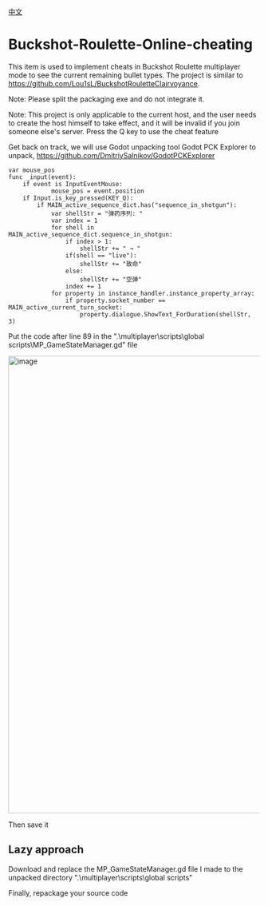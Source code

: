 [中文](https://github.com/2786256218/Buckshot-Roulette-Online-cheating/blob/main/README_CN.md)
# Buckshot-Roulette-Online-cheating
This item is used to implement cheats in Buckshot Roulette multiplayer mode to see the current remaining bullet types. The project is similar to https://github.com/Lou1sL/BuckshotRouletteClairvoyance.

Note: Please split the packaging exe and do not integrate it.

Note: This project is only applicable to the current host, and the user needs to create the host himself to take effect, and it will be invalid if you join someone else's server.
Press the Q key to use the cheat feature

Get back on track, we will use Godot unpacking tool Godot PCK Explorer to unpack, https://github.com/DmitriySalnikov/GodotPCKExplorer

```GDScript
var mouse_pos
func _input(event):
	if event is InputEventMouse:
			mouse_pos = event.position
	if Input.is_key_pressed(KEY_Q):
		if MAIN_active_sequence_dict.has("sequence_in_shotgun"):
			var shellStr = "弹药序列: "
			var index = 1
			for shell in MAIN_active_sequence_dict.sequence_in_shotgun:
				if index > 1:
					shellStr += " → "
				if(shell == "live"): 
					shellStr += "致命"
				else: 
					shellStr += "空弹"
				index += 1
			for property in instance_handler.instance_property_array:
				if property.socket_number == MAIN_active_current_turn_socket:
					property.dialogue.ShowText_ForDuration(shellStr, 3)
```
Put the code after line 89 in the ".\multiplayer\scripts\global scripts\MP_GameStateManager.gd" file

<img width="916" alt="image" src="https://github.com/user-attachments/assets/27ac4893-8ef5-4c32-b312-523995b8c63d" />

Then save it

## Lazy approach
Download and replace the MP_GameStateManager.gd file I made to the unpacked directory ".\multiplayer\scripts\global scripts"

Finally, repackage your source code


